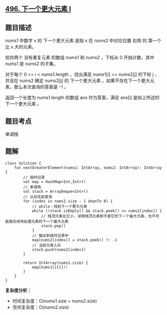 ## [496. 下一个更大元素 I](https://leetcode.cn/problems/next-greater-element-i/)

## 题目描述

nums1 中数字 x 的 下一个更大元素 是指 x 在 nums2 中对应位置 右侧 的 第一个 比 x 大的元素。

给你两个 没有重复元素 的数组 nums1 和 nums2 ，下标从 0 开始计数，其中nums1 是 nums2 的子集。

对于每个 0 <= i < nums1.length ，找出满足 nums1[i] == nums2[j] 的下标 j ，并且在 nums2 确定 nums2[j] 的 下一个更大元素 。如果不存在下一个更大元素，那么本次查询的答案是 -1 。

返回一个长度为 nums1.length 的数组 ans 作为答案，满足 ans[i] 是如上所述的 下一个更大元素 。

## 题目考点

单调栈

## 题解
 
```
class Solution {
    fun nextGreaterElement(nums1: IntArray, nums2: IntArray): IntArray {
        // 临时记录
        val map = HashMap<Int,Int>()
        // 单调栈
        val stack = ArrayDeque<Int>()
        // 从后往前查询
        for (index in nums2.size - 1 downTo 0) {
            // while：找到下一个更大元素
            while (!stack.isEmpty() && stack.peek() <= nums2[index]) {
                // 栈顶元素比它小，说明栈顶元素即不是它的下一个最大元素，也不可能是后续待处理元素的下一个最大元素
                stack.pop()
            }
            // 输出到临时记录中
            map[nums2[index]] = stack.peek() ?: -1
            // 当前元素入队
            stack.push(nums2[index])
        }

        return IntArray(nums1.size) {
            map[nums1[it]]!!
        }
    }
}
```

**复杂度分析：**

- 时间复杂度：O(nums1.size + nums2.size)
- 空间复杂度：O(nums2.size) 
